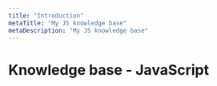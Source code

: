 ```yaml
---
title: "Introduction"
metaTitle: "My JS knowledge base"
metaDescription: "My JS knowledge base"
---
```


# Knowledge base - JavaScript
